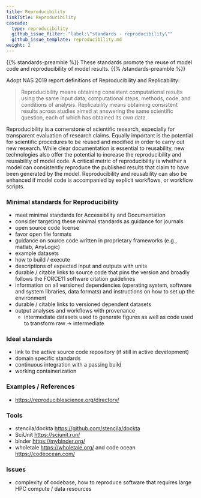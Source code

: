 ```yaml
---
title: Reproducibility
linkTitle: Reproducibility
cascade:
  type: reproducibility
  github_issue_filter: "label:\"standards - reproducibility\""
  github_issue_template: reproducibility.md
weight: 2
---
```


{{% standards-preamble %}}
These standards promote the reuse of model code and reproducibility of model results.
{{% /standards-preamble %}}

Adopt NAS 2019 report definitions of Reproducibility and Replicability:

> Reproducibility means obtaining consistent computational results using the same input data, computational steps, methods, code, and conditions of analysis.  Replicability means obtaining consistent results across studies aimed at answering the same scientific question, each of which has obtained its own data.  

Reproducibility is a cornerstone of scientific research, especially for transparent evaluation of research claims. Equally important is the potential for scientific procedures to be reused and modified in order to carry out new research. While clear documentation is essential to reusability, new technologies also offer the potential to increase the reproducibility and reusability of model code. A critical metric of reproducibility is whether a model can consistently reproduce the published results that claim to have been generated by the model. Reproducibility and reusability can also be enhanced if model code is accompanied by explicit workflows, or workflow scripts.


### Minimal standards for Reproducibility

- meet minimal standards for Accessibility and Documentation
- consider targeting these minimal standards as guidance for journals 
- open source code license
- favor open file formats
- guidance on source code written in proprietary frameworks (e.g., matlab, AnyLogic)
- example datasets
- how to build / execute
- descriptions of expected input and outputs with units
- durable / citable links to source code that pins the version and broadly follows the FORCE11 software citation guidelines
- information on all versioned dependencies (operating system, software and system libraries, data formats) and instructions on how to set up the environment
- durable / citable links to versioned dependent datasets
- output analyses and workflows with provenance
  - intermediate datasets used to generate figures as well as code used to transform raw -> intermediate

### Ideal standards

- link to the active source code repository (if still in active development)
- domain specific standards
- continuous integration with a passing build
- working containerization

### Examples / References

- https://reproduciblescience.org/directory/


### Tools

- stencila/dockta https://github.com/stencila/dockta
- SciUnit https://sciunit.run/
- binder https://mybinder.org/
- wholetale https://wholetale.org/ and code ocean https://codeocean.com/

### Issues

- complexity of codebase, how to reproduce software that requires large HPC compute / data resources 